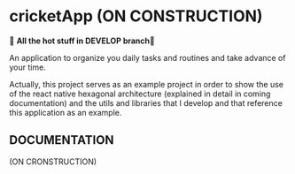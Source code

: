 # cricketApp (ON CONSTRUCTION)
👀 **All the hot stuff in DEVELOP branch**👀

An application to organize you daily tasks and routines and take advance of your time.

Actually, this project serves as an example project in order to show the use of the react native hexagonal architecture (explained in detail in coming documentation) and the utils and libraries that I develop and that reference this application as an example.

## DOCUMENTATION 
(ON CRONSTRUCTION)
